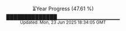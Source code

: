 <p align="center">
⏳Year Progress (47.61 %) <br>
██████████████▁▁▁▁▁▁▁▁▁▁▁▁▁▁▁▁ <br>
<sub>Updated: Mon, 23 Jun 2025 18:34:05 GMT</sub>
</p>

